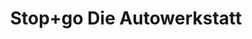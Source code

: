 ---
title: "Stop+go Die Autowerkstatt"
url: /berlin/stop-go-die-autowerkstatt/
shop: Autowerkstatt
---